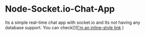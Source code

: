 # Node-Socket.io-Chat-App
Its a simple real-time chat app with socket.io and Its not having any database support.
You can check[]([I'm an inline-style link](https://www.google.com)
)
